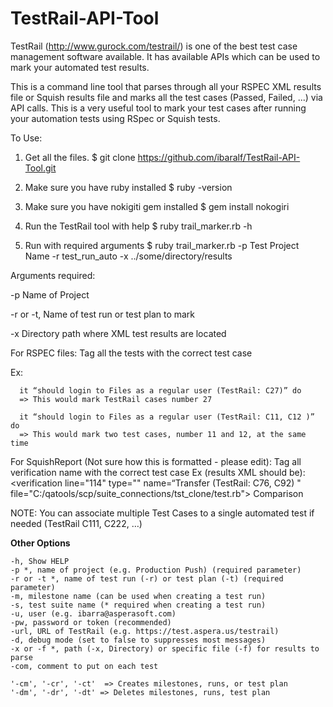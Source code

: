 # TestRail-API-Tool

TestRail (http://www.gurock.com/testrail/) is one of the best test case management software available. It has available APIs which can be used to mark your automated test results.

This is a command line tool that parses through all your RSPEC XML results file or Squish results file and marks all the test cases (Passed, Failed, ...) via API calls. This is a very useful tool to mark your test cases after running your automation tests using RSpec or Squish tests. 

To Use:

1) Get all the files. 
   $ git clone https://github.com/ibaralf/TestRail-API-Tool.git

2) Make sure you have ruby installed
   $ ruby -version

3) Make sure you have nokigiti gem installed
  $ gem install nokogiri

4) Run the TestRail tool with help 
  $ ruby trail_marker.rb -h

5) Run with required arguments
  $ ruby trail_marker.rb -p Test Project Name -r test_run_auto -x ../some/directory/results


Arguments required:

-p Name of Project

-r or -t, Name of test run or test plan to mark

-x Directory path where XML test results are located


For RSPEC files: 
   Tag all the tests with the correct test case
   
   Ex:
   
      it “should login to Files as a regular user (TestRail: C27)” do
      => This would mark TestRail cases number 27
      
      it “should login to Files as a regular user (TestRail: C11, C12 )” do
      => This would mark two test cases, number 11 and 12, at the same time

For SquishReport (Not sure how this is formatted - please edit):
   Tag all verification name with the correct test case
   Ex (results XML should be):
      <verification line="114" type="" name=“Transfer (TestRail: C76, C92) " file="C:/qatools/scp/suite_connections/tst_clone/test.rb">
            <result type="PASS" time="2015-07-06T11:20:58-07:00">
                <description>Comparison</description>
            </result>
        </verification>

NOTE: You can associate multiple Test Cases to a single automated test if needed (TestRail C111, C222, …)

<b>Other Options</b>

    -h, Show HELP
    -p *, name of project (e.g. Production Push) (required parameter) 
    -r or -t *, name of test run (-r) or test plan (-t) (required parameter) 
    -m, milestone name (can be used when creating a test run)
    -s, test suite name (* required when creating a test run)
    -u, user (e.g. ibarra@asperasoft.com)
    -pw, password or token (recommended)
    -url, URL of TestRail (e.g. https://test.aspera.us/testrail)
    -d, debug mode (set to false to suppresses most messages)
    -x or -f *, path (-x, Directory) or specific file (-f) for results to parse 
    -com, comment to put on each test
    
    '-cm', '-cr', '-ct'  => Creates milestones, runs, or test plan
    '-dm', '-dr', '-dt' => Deletes milestones, runs, test plan
    
